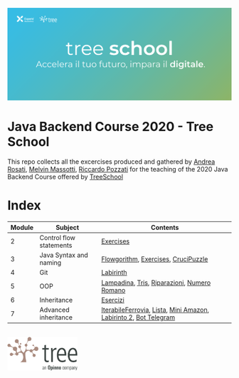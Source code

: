 ![TreeSchool](./assets/treeschool_header.png)

# Java Backend Course 2020 - Tree School

This repo collects all the excercises produced and gathered by [Andrea Rosati](https://github.com/Jaeger87), [Melvin Massotti](https://github.com/melvinm99), [Riccardo Pozzati](https://github.com/jetser94) for the teaching of the 2020 Java Backend Course offered by [TreeSchool](https://tree.it/school/)

# Index

| Module | Subject | Contents                                                                                      |
|--------|---------|-------------------------------------------------------------------------------------------|
| 2      | Control flow statements  | [Exercises](https://github.com/Jaeger87/CorsoTree2020/tree/master/module_02) |
| 3      | Java Syntax and naming   | [Flowgorithm](https://github.com/Jaeger87/CorsoTree2020/tree/master/module_03/Flowgorithm), [Exercises](https://github.com/Jaeger87/CorsoTree2020/tree/master/module_03), [CruciPuzzle](https://github.com/Jaeger87/CorsoTree2020/tree/master/module_03/CruciPuzzle) |
| 4      | Git                      | [Labirinth](https://github.com/Jaeger87/CorsoTree2020/tree/master/module_04) |
| 5      | OOP                      | [Lampadina](https://github.com/Jaeger87/CorsoTree2020/tree/master/module_05/lampadina), [Tris](https://github.com/Jaeger87/CorsoTree2020/tree/master/module_05/Tris), [Riparazioni](https://github.com/Jaeger87/CorsoTree2020/tree/master/module_05/riparazioni), [Numero Romano](https://github.com/Jaeger87/CorsoTree2020/tree/master/module_05/NumeroRomano) |
|6   | Inheritance        |     [Esercizi](https://github.com/Jaeger87/CorsoTree2020/tree/master/module_06)                                                                                      |
|7   | Advanced inheritance | [Iterabile](https://github.com/Jaeger87/CorsoTree2020/tree/master/module_07/iterabile)[Ferrovia](https://github.com/Jaeger87/CorsoTree2020/tree/master/module_07/ferrovia), [Lista](https://github.com/Jaeger87/CorsoTree2020/tree/master/module_07/lista), [Mini Amazon](https://github.com/Jaeger87/CorsoTree2020/tree/master/module_07/mini_amazon), [Labirinto 2](https://github.com/Jaeger87/CorsoTree2020/tree/master/module_07/Labirinto_2), [Bot Telegram](https://github.com/Jaeger87/CorsoTree2020/tree/master/module_07/Telegram)                                                                                      |

\
<img src="assets/treelogo.png" height="75">